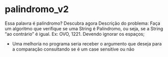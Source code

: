 # palindromo_v2
Essa palavra é palíndromo? Descubra agora
Descrição do problema:
Faça um algoritmo que verifique se uma String é Palíndromo, ou seja, se a String “ao contrário” é igual. Ex: OVO, 1221. Devendo ignorar os espaços;
  - Uma melhoria no programa seria receber o argumento que deseja para a comparação consultando se é um case sensitive ou não
